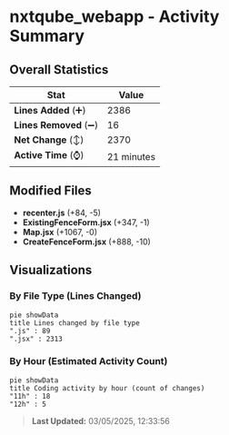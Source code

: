 # nxtqube_webapp - Activity Summary 

## Overall Statistics

| Stat                   | Value                                                             |
| ---------------------- | ----------------------------------------------------------------- |
| **Lines Added** (➕)   | 2386                                          |
| **Lines Removed** (➖) | 16                                        |
| **Net Change** (↕)    | 2370                |
| **Active Time** (⌚)   | 21 minutes |


## Modified Files
- **recenter.js** (+84, -5)
- **ExistingFenceForm.jsx** (+347, -1)
- **Map.jsx** (+1067, -0)
- **CreateFenceForm.jsx** (+888, -10)

## Visualizations

### By File Type (Lines Changed)

```mermaid
pie showData
title Lines changed by file type
".js" : 89
".jsx" : 2313
```

### By Hour (Estimated Activity Count)

```mermaid
pie showData
title Coding activity by hour (count of changes)
"11h" : 18
"12h" : 5
```


> **Last Updated:** 03/05/2025, 12:33:56